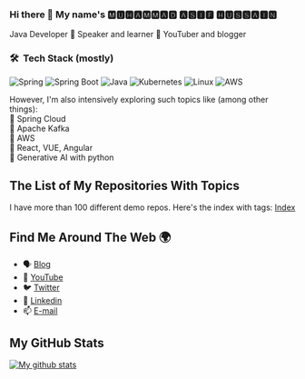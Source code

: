 ### Hi there 👋 My name's 🅼🆄🅷🅰🅼🅼🅰🅳 🅰🆂🅸🅵 🅷🆄🆂🆂🅰🅸🅽

Java Developer 🔹 Speaker and learner 🔹 YouTuber and blogger

### 🛠 &nbsp;Tech Stack (mostly)

![Spring](https://img.shields.io/badge/Spring-6DB33F?style=for-the-badge&logo=spring&logoColor=white)
![Spring Boot](https://img.shields.io/badge/springboot-%236DB33F.svg?style=for-the-badge&logo=springboot&logoColor=white)
![Java](https://img.shields.io/badge/java-%23ED8B00.svg?style=for-the-badge&logo=java&logoColor=white)
![Kubernetes](https://img.shields.io/badge/kubernetes-326CE5.svg?style=for-the-badge&logo=kubernetes&logoColor=white)
![Linux](https://img.shields.io/badge/Linux-FCC624?style=for-the-badge&logo=linux&logoColor=black)
![AWS](https://img.shields.io/badge/Amazon_AWS-232F3E?style=for-the-badge&logo=amazon-aws&logoColor=white)

However, I'm also intensively exploring such topics like (among other things): \
🔹 Spring Cloud \
🔹 Apache Kafka \
🔹 AWS \
🔹 React, VUE, Angular \
🔹 Generative AI with python


## The List of My Repositories With Topics

I have more than 100 different demo repos. Here's the index with tags:
<a href="https://github.com/muahu/repo-index">Index</a>

## Find Me Around The Web 🌍

- 🗣 [Blog](https://tech-and-ai-with-asif.blogspot.com/)
- 🔴 [YouTube](https://www.youtube.com/channel/UCM7gCGJMRViWhok_R9CL1mg)
- 🐦 [Twitter](https://twitter.com/)
- 🔗 [Linkedin](https://www.linkedin.com/in/asifhussain14/)
- 📫 [E-mail](mailto:masifhussain213@gmail.com)

## My GitHub Stats

<a href="https://github.com/muahu">
 <img align="center" src="https://github-readme-stats.vercel.app/api?username=muahu&show_icons=true&theme=light&line_height=27&include_all_commits=true&count_private=true&hide=issues,prs,contribs" alt="My github stats"/>
</a>

<!--
**muahu/muahu** is a ✨ _special_ ✨ repository because its `README.md` (this file) appears on your GitHub profile.

Here are some ideas to get you started:

- 🔭 I’m currently working on ...
- 🌱 I’m currently learning ...
- 👯 I’m looking to collaborate on ...
- 🤔 I’m looking for help with ...
- 💬 Ask me about ...
- 📫 How to reach me: ...
- 😄 Pronouns: ...
- ⚡ Fun fact: ...
-->
